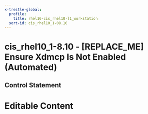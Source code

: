 ```yaml
---
x-trestle-global:
  profile:
    title: rhel10-cis_rhel10-l1_workstation
  sort-id: cis_rhel10_1-08.10
---
```


# cis_rhel10_1-8.10 - \[REPLACE_ME\] Ensure Xdmcp Is Not Enabled (Automated)

## Control Statement

# Editable Content

<!-- Make additions and edits below -->
<!-- The above represents the contents of the control as received by the profile, prior to additions. -->
<!-- If the profile makes additions to the control, they will appear below. -->
<!-- The above markdown may not be edited but you may edit the content below, and/or introduce new additions to be made by the profile. -->
<!-- If there is a yaml header at the top, parameter values may be edited. Use --set-parameters to incorporate the changes during assembly. -->
<!-- The content here will then replace what is in the profile for this control, after running profile-assemble. -->
<!-- The current profile has no added parts for this control, but you may add new ones here. -->
<!-- Each addition must have a heading either of the form ## Control my_addition_name -->
<!-- or ## Part a. (where the a. refers to one of the control statement labels.) -->
<!-- "## Control" parts are new parts added after the statement part. -->
<!-- "## Part" parts are new parts added into the top-level statement part with that label. -->
<!-- Subparts may be added with nested hash levels of the form ### My Subpart Name -->
<!-- underneath the parent ## Control or ## Part being added -->
<!-- See https://oscal-compass.github.io/compliance-trestle/tutorials/ssp_profile_catalog_authoring/ssp_profile_catalog_authoring for guidance. -->
